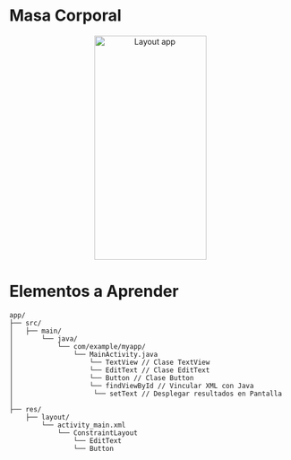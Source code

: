 # Masa Corporal

<p align="center">
<img src="https://github.com/josblax/AplicacionesMoviles/blob/main/Images/mc.png" alt="Layout app" width="200" height="400">
</p>

# Elementos a Aprender

```
app/
├── src/
│   ├── main/
│       └── java/
│           └── com/example/myapp/
│               └── MainActivity.java
│                   └── TextView // Clase TextView
│                   └── EditText // Clase EditText
│                   └── Button // Clase Button
│                   └── findViewById // Vincular XML con Java
│                    └── setText // Desplegar resultados en Pantalla
│
├── res/
    ├── layout/
        └── activity_main.xml
            └── ConstraintLayout
                └── EditText
                └── Button
```
